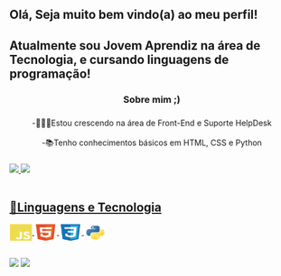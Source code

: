 ## Olá, Seja muito bem vindo(a) ao meu perfil!
## Atualmente sou Jovem Aprendiz na área de Tecnologia, e cursando linguagens de programação!

<h3 align="center"> Sobre mim ;)</h3>

###

<p align="center">-👨🏾‍💻Estou crescendo na área de Front-End e Suporte HelpDesk<br><br>-📚Tenho conhecimentos básicos em HTML, CSS e Python<br></p>

###

<div>
  <a href="https://github.com/joaopedropaulasilva">
  <img height="180em" src="https://github-readme-stats.vercel.app/api?username=joaopedropaulasilva&show_icons=true&theme=dark&include_all_commits=true&count_private=true"/>
  <img height="180em" src="https://github-readme-stats.vercel.app/api/top-langs/?username=joaopedropaulasilva&layout=compact&langs_count=16&theme=dark"/>
</div>
<div style="display: inline_block"><br>
  <h2>🤖Linguagens e Tecnologia</h2>
  <img align="center" alt="Rafa-Js" height="30" width="40" src="https://raw.githubusercontent.com/devicons/devicon/master/icons/javascript/javascript-plain.svg">
  <img align="center" alt="Rafa-HTML" height="30" width="40" src="https://raw.githubusercontent.com/devicons/devicon/master/icons/html5/html5-original.svg">
  <img align="center" alt="Rafa-CSS" height="30" width="40" src="https://raw.githubusercontent.com/devicons/devicon/master/icons/css3/css3-original.svg">
  <img align="center" alt="Rafa-Python" height="30" width="40" src="https://raw.githubusercontent.com/devicons/devicon/master/icons/python/python-original.svg">
</div>
  
  ##
 
<div> 
  <a href="https://instagram.com/joao__pedrop" target="_blank" rel="external"><img src="https://img.shields.io/badge/-Instagram-%23E4405F?style=for-the-badge&logo=instagram&logoColor=white" target="_blank"></a>
 <a href = "mailto:joaopedropaulasilva72@gmail.com"><img src="https://img.shields.io/badge/-Gmail-%23333?style=for-the-badge&logo=gmail&logoColor=white" target="_blank"></a>
</div>
